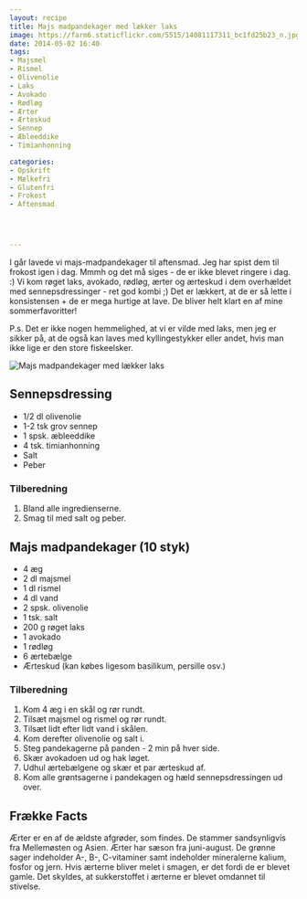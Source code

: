 ```yaml
---
layout: recipe
title: Majs madpandekager med lækker laks
image: https://farm6.staticflickr.com/5515/14081117311_bc1fd25b23_n.jpg
date: 2014-05-02 16:40
tags:
- Majsmel
- Rismel
- Olivenolie
- Laks
- Avokado
- Rødløg
- Ærter
- Ærteskud
- Sennep
- Æbleeddike
- Timianhonning

categories:
- Opskrift
- Mælkefri
- Glutenfri
- Frokost
- Aftensmad




---
```


I går lavede vi majs-madpandekager til aftensmad. Jeg har spist dem til frokost igen i dag. Mmmh og det må siges - de er ikke blevet ringere i dag. :) Vi kom røget laks, avokado, rødløg, ærter og ærteskud i dem overhældet med sennepsdressinger - ret god kombi ;) Det er lækkert, at de er så lette i konsistensen + de er mega hurtige at lave. De bliver helt klart en af mine sommerfavoritter! 

P.s. Det er ikke nogen hemmelighed, at vi er vilde med laks, men jeg er sikker på, at de også kan laves med kyllingestykker eller andet, hvis man ikke lige er den store fiskeelsker.




![Majs madpandekager med lækker laks](https://farm6.staticflickr.com/5515/14081117311_bc1fd25b23_z.jpg)


## Sennepsdressing 
- 1/2 dl olivenolie
- 1-2 tsk grov sennep
- 1 spsk. æbleeddike
- 4 tsk. timianhonning
- Salt
- Peber

### Tilberedning
1. Bland alle ingredienserne.
2. Smag til med salt og peber.


## Majs madpandekager (10 styk)
- 4 æg
- 2 dl majsmel
- 1 dl rismel
- 4 dl vand
- 2 spsk. olivenolie
- 1 tsk. salt
- 200 g røget laks
- 1 avokado
- 1 rødløg
-  6 ærtebælge
- Ærteskud (kan købes ligesom basilikum, persille osv.)




### Tilberedning
1. Kom 4 æg i en skål og rør rundt.
2. Tilsæt majsmel og rismel og rør rundt.
3. Tilsæt lidt efter lidt vand i skålen.
4. Kom derefter olivenolie og salt i.
5. Steg pandekagerne på panden - 2 min på hver side.
6. Skær avokadoen ud og hak løget.
7. Udhul ærtebælgene og skær et par ærteskud af.
8. Kom alle grøntsagerne i pandekagen og hæld sennepsdressingen ud over.

















## Frække Facts
Ærter er en af de ældste afgrøder, som findes. De stammer sandsynligvis fra Mellemøsten og Asien. Ærter har sæson fra juni-august. De grønne sager indeholder A-, B-, C-vitaminer samt indeholder mineralerne kalium, fosfor og jern. Hvis ærterne bliver melet i smagen, er det fordi de er blevet gamle. Det skyldes, at sukkerstoffet i ærterne er blevet omdannet til stivelse. 
